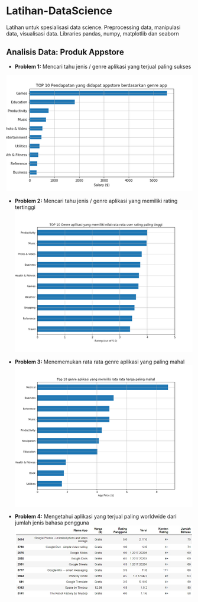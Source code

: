 # Latihan-DataScience
Latihan untuk spesialisasi data science. Preprocessing data, manipulasi data, visualisasi data. Libraries pandas, numpy, matplotlib dan seaborn

## Analisis Data: Produk Appstore
* **Problem 1:** Mencari tahu jenis / genre aplikasi yang terjual paling sukses

![Pendapatan x genre](Output/Pendapatan%20x%20genre.png)

* **Problem 2:** Mencari tahu jenis / genre aplikasi yang memiliki rating tertinggi
![User rating x genre](Output/User%20rating%20x%20genre.png)

* **Problem 3:** Menememukan rata rata genre aplikasi yang paling mahal
![Harga app x genre](Output/Harga%20app%20x%20genre.png)
* **Problem 4:** Mengetahui aplikasi yang terjual paling worldwide dari jumlah jenis bahasa pengguna
![Produk paling worldwide](Output/Produk%20paling%20worldwide.jpeg)
